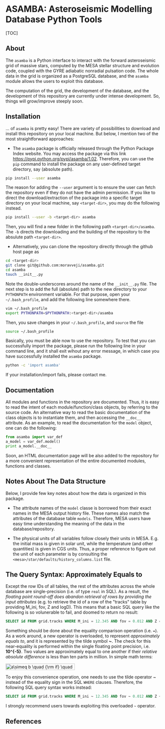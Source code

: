 # ASAMBA: Asteroseismic Modelling Database Python Tools

[TOC]

## About
The `asamba` is a Python interface to interact with the forward asteroseismic grid of massive stars, computed by the MESA stellar structure and evolution code, coupled with the GYRE adiabatic nonradial pulsation code. The whole data in the grid is organized as a PostgreSQL database, and the `asamba` module allows the users to exploit this database.

The computation of the grid, the development of the database, and the development of this repository are currently under intense development. So, things will grow/improve steeply soon.

## Installation
... of `asamba` is pretty easy! There are variety of possibilities to download and install this repository on your local machine. But below, I mention two of the most straightforward approaches:

* The `asamba` package is officially released through the Python Package Index website. You may access the package via this link <https://pypi.python.org/pypi/asamba/1.02>. Therefore, you can use the `pip` command to install the package on any user-defined target directory, say <target-dir> (absolute path).

```bash
pip install --user asamba 
```

The reason for adding the `--user` argument is to ensure the user can fetch the repository even if they do not have the admin permission. If you like to direct the download/extraction of the package into a specific target directory on your local machine, say `<target-dir>`, you may do the following instead.

```bash
pip install --user -b <target-dir> asamba 
```

Then, you will find a new folder in the following path `<target-dir>/asamba`. The `-b` directs the downloading and the building of the repository to the absulute path `<target-dir>`.

* Alternatively, you can clone the repository directly through the github host page as

```bash
cd <target-dir>
git clone git@github.com:moravveji/asamba.git
cd asamba
touch __init__.py
```
Note the double-underscores around the name of the `__init__.py` file. The next step is to add the full (absolute) path to the new directory to your `PYTHONPATH` environment variable. For that purpose, open your `~/.bash_profile`, and add the following line somewhere there.

```bash
vim ~/.bash_profile
export PYTHONPATH=$PYTHONPATH:<target-dir>/asamba
```

Then, you save changes in your `~/.bash_profile`, and `source` the file

```bash
source ~/.bash_profile
```

Basically, you must be able now to use the repository. To test that you can successfully import the package, please run the following line in your command line, and it shall exit wihout any error message, in which case you have successfully installed the `asamba` package.

```bash
python -c 'import asamba'
```

If your installation/import fails, please contact me.

## Documentation
All modules and functions in the repository are documented. Thus, it is easy to read the intent of each module/function/class objects, by referring to the source code. An alternative way to read the basic documentation of the class objects is to instantiate them, and then accessing the `__doc__` attribute. As an example, to read the documentation for the `model` object, one can do the following:

```python
from asamba import var_def
a_model = var_def.model()
print a_model.__doc__
```
Soon, an HTML documentation page will be also added to the repository for a more convenient representation of the entire documented modules, functions and classes.

## Notes About The Data Structure
Below, I provide few key notes about how the data is organized in this package.

* The attribute names of the `model` classe is borrowed from their exact names in the MESA output history file. These names also match the attributes of the database table `models`. Therefore, MESA users have easy time understanding the meaning of the data in the database/repository.

* The physical units of all variables follow closely their units in MESA. E.g. the initial mass is given in solar unit, while the temperature (and other quantities) is given in CGS units. Thus, a proper reference to figure out the unit of each parameter is by consulting the `<mesa>/star/defaults/history_columns.list` file.

## The Query Syntax: Approximately Equals to
Except the row IDs of all tables, the rest of the attributes across the whole database are single-precision (i.e. of type `real` in SQL). As a result, the *floating point round-off does abandon retrieval of rows by providing the input attributes* (e.g. to retrieve the id of a row of the "tracks" table by providing M_ini, fov, Z and logD). This means that a basic SQL query like the following is so volunerable to fail, and doomed to return no result:

```SQL
SELECT id FROM grid.tracks WHERE M_ini = 12.345 AND fov = 0.012 AND Z = 0.014 AND logD = 02.34;
```

Something should be done about the equality comparison operation (i.e. `=`). As a work around, a new operator is overloaded, to represent *approximately equals to*, and it is represented by the tilde symbol **~**. The check for this near-equality is performed within the single floating point precision, i.e. **10^{-5}**. Two values are approximately equal to one another if their *relative absolute difference* is less than ten parts in million. In simple math terms:

<img src="http://www.sciweavers.org/tex2img.php?eq=a%5Csimeq%20b%20%5Cquad%20%7B%5Crm%20if%7D%20%5Cquad%20%7Ca-b%7C%20%5Cleq%2010%5E%7B-5%7D%20%7Ca%7C&bc=White&fc=Black&im=jpg&fs=12&ff=arev&edit=0" align="center" border="0" alt="a\simeq b \quad {\rm if} \quad |a-b| \leq 10^{-5} |a|" width="226" height="21" />

To enjoy this convenience operation, one needs to use the tilde operator *~* instead of the equality sign in the SQL `WHERE` clauses. Therefore, the following SQL query syntax works instead:

```SQL
SELECT id FROM grid.tracks WHERE M_ini ~ 12.345 AND fov ~ 0.012 AND Z ~ 0.014 AND logD ~ 02.34;
```

I strongly recommend users towards exploiting this overloaded `~` operator.

## References